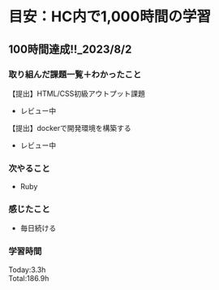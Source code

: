 # 目安：HC内で1,000時間の学習
## 100時間達成!!_2023/8/2
### 取り組んだ課題一覧＋わかったこと
【提出】HTML/CSS初級アウトプット課題
- レビュー中

【提出】dockerで開発環境を構築する
- レビュー中

### 次やること
- Ruby
### 感じたこと
- 毎日続ける
### 学習時間
Today:3.3h<br>
Total:186.9h
